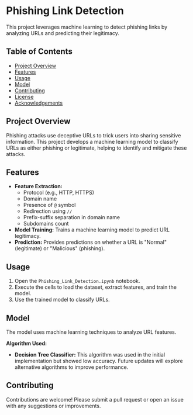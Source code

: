 # Phishing Link Detection

This project leverages machine learning to detect phishing links by analyzing URLs and predicting their legitimacy.

## Table of Contents
- [Project Overview](#project-overview)
- [Features](#features)
- [Usage](#usage)
- [Model](#model)
- [Contributing](#contributing)
- [License](#license)
- [Acknowledgements](#acknowledgements)

## Project Overview

Phishing attacks use deceptive URLs to trick users into sharing sensitive information. This project develops a machine learning model to classify URLs as either phishing or legitimate, helping to identify and mitigate these attacks.

## Features

- **Feature Extraction:**
  - Protocol (e.g., HTTP, HTTPS)
  - Domain name
  - Presence of `@` symbol
  - Redirection using `//`
  - Prefix-suffix separation in domain name
  - Subdomains count
- **Model Training:** Trains a machine learning model to predict URL legitimacy.
- **Prediction:** Provides predictions on whether a URL is "Normal" (legitimate) or "Malicious" (phishing).

## Usage

1. Open the `Phishing_Link_Detection.ipynb` notebook.
2. Execute the cells to load the dataset, extract features, and train the model.
3. Use the trained model to classify URLs.

## Model

The model uses machine learning techniques to analyze URL features.

**Algorithm Used:**
- **Decision Tree Classifier:** This algorithm was used in the initial implementation but showed low accuracy. Future updates will explore alternative algorithms to improve performance.

## Contributing

Contributions are welcome! Please submit a pull request or open an issue with any suggestions or improvements.
